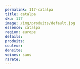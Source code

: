 ```yaml
---
permalink: 117-catalpa
title: catalpa
sku: 117
image: /img/produits/default.jpg
essence: catalpa
region: europe
details: 
produits:
couleur: 
densite: 
veines: sans
rarete: 
---
```

